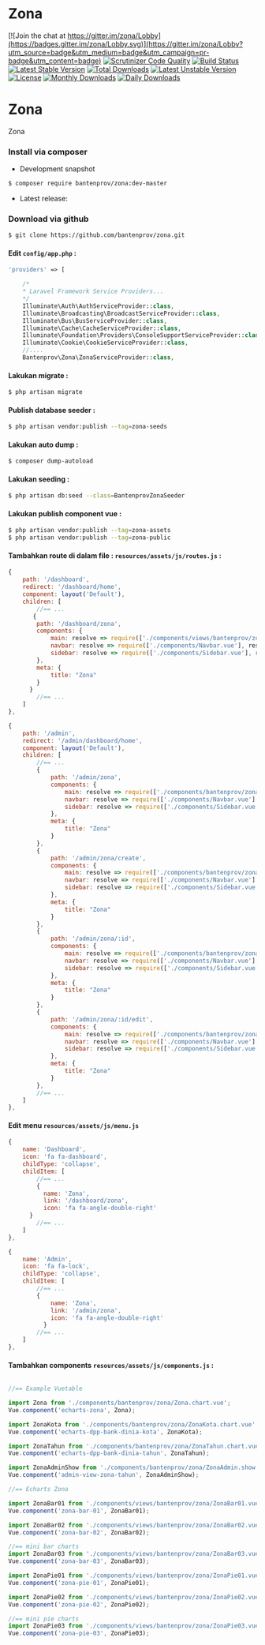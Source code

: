 # Zona

[![Join the chat at https://gitter.im/zona/Lobby](https://badges.gitter.im/zona/Lobby.svg)](https://gitter.im/zona/Lobby?utm_source=badge&utm_medium=badge&utm_campaign=pr-badge&utm_content=badge)
[![Scrutinizer Code Quality](https://scrutinizer-ci.com/g/bantenprov/zona/badges/quality-score.png?b=master)](https://scrutinizer-ci.com/g/bantenprov/zona/?branch=master)
[![Build Status](https://scrutinizer-ci.com/g/bantenprov/zona/badges/build.png?b=master)](https://scrutinizer-ci.com/g/bantenprov/zona/build-status/master)
[![Latest Stable Version](https://poser.pugx.org/bantenprov/zona/v/stable)](https://packagist.org/packages/bantenprov/zona)
[![Total Downloads](https://poser.pugx.org/bantenprov/zona/downloads)](https://packagist.org/packages/bantenprov/zona)
[![Latest Unstable Version](https://poser.pugx.org/bantenprov/zona/v/unstable)](https://packagist.org/packages/bantenprov/zona)
[![License](https://poser.pugx.org/bantenprov/zona/license)](https://packagist.org/packages/bantenprov/zona)
[![Monthly Downloads](https://poser.pugx.org/bantenprov/zona/d/monthly)](https://packagist.org/packages/bantenprov/zona)
[![Daily Downloads](https://poser.pugx.org/bantenprov/zona/d/daily)](https://packagist.org/packages/bantenprov/zona)


# Zona
Zona

### Install via composer

- Development snapshot

```bash
$ composer require bantenprov/zona:dev-master
```

- Latest release:

### Download via github

```bash
$ git clone https://github.com/bantenprov/zona.git
```

#### Edit `config/app.php` :

```php
'providers' => [

    /*
    * Laravel Framework Service Providers...
    */
    Illuminate\Auth\AuthServiceProvider::class,
    Illuminate\Broadcasting\BroadcastServiceProvider::class,
    Illuminate\Bus\BusServiceProvider::class,
    Illuminate\Cache\CacheServiceProvider::class,
    Illuminate\Foundation\Providers\ConsoleSupportServiceProvider::class,
    Illuminate\Cookie\CookieServiceProvider::class,
    //....
    Bantenprov\Zona\ZonaServiceProvider::class,
```

#### Lakukan migrate :

```bash
$ php artisan migrate
```

#### Publish database seeder :

```bash
$ php artisan vendor:publish --tag=zona-seeds

```

#### Lakukan auto dump :

```bash
$ composer dump-autoload
```

#### Lakukan seeding :

```bash
$ php artisan db:seed --class=BantenprovZonaSeeder
```

#### Lakukan publish component vue :

```bash
$ php artisan vendor:publish --tag=zona-assets
$ php artisan vendor:publish --tag=zona-public
```
#### Tambahkan route di dalam file : `resources/assets/js/routes.js` :

```javascript
{
    path: '/dashboard',
    redirect: '/dashboard/home',
    component: layout('Default'),
    children: [
        //== ...
       {
        path: '/dashboard/zona',
        components: {
            main: resolve => require(['./components/views/bantenprov/zona/DashboardZona.vue'], resolve),
            navbar: resolve => require(['./components/Navbar.vue'], resolve),
            sidebar: resolve => require(['./components/Sidebar.vue'], resolve)
        },
        meta: {
            title: "Zona"
        }
      }
        //== ...
    ]
},
```

```javascript
{
    path: '/admin',
    redirect: '/admin/dashboard/home',
    component: layout('Default'),
    children: [
        //== ...
        {
            path: '/admin/zona',
            components: {
                main: resolve => require(['./components/bantenprov/zona/Zona.index.vue'], resolve),
                navbar: resolve => require(['./components/Navbar.vue'], resolve),
                sidebar: resolve => require(['./components/Sidebar.vue'], resolve)
            },
            meta: {
                title: "Zona"
            }
        },
        {
            path: '/admin/zona/create',
            components: {
                main: resolve => require(['./components/bantenprov/zona/Zona.add.vue'], resolve),
                navbar: resolve => require(['./components/Navbar.vue'], resolve),
                sidebar: resolve => require(['./components/Sidebar.vue'], resolve)
            },
            meta: {
                title: "Zona"
            }
        },
        {
            path: '/admin/zona/:id',
            components: {
                main: resolve => require(['./components/bantenprov/zona/Zona.show.vue'], resolve),
                navbar: resolve => require(['./components/Navbar.vue'], resolve),
                sidebar: resolve => require(['./components/Sidebar.vue'], resolve)
            },
            meta: {
                title: "Zona"
            }
        },
        {
            path: '/admin/zona/:id/edit',
            components: {
                main: resolve => require(['./components/bantenprov/zona/Zona.edit.vue'], resolve),
                navbar: resolve => require(['./components/Navbar.vue'], resolve),
                sidebar: resolve => require(['./components/Sidebar.vue'], resolve)
            },
            meta: {
                title: "Zona"
            }
        },
        //== ...
    ]
},
```
#### Edit menu `resources/assets/js/menu.js`

```javascript
{
    name: 'Dashboard',
    icon: 'fa fa-dashboard',
    childType: 'collapse',
    childItem: [
        //== ...
        {
          name: 'Zona',
          link: '/dashboard/zona',
          icon: 'fa fa-angle-double-right'
      }
        //== ...
    ]
},
```

```javascript
{
    name: 'Admin',
    icon: 'fa fa-lock',
    childType: 'collapse',
    childItem: [
        //== ...
        {
            name: 'Zona',
            link: '/admin/zona',
            icon: 'fa fa-angle-double-right'
          }
        //== ...
    ]
},
```

#### Tambahkan components `resources/assets/js/components.js` :

```javascript

//== Example Vuetable

import Zona from './components/bantenprov/zona/Zona.chart.vue';
Vue.component('echarts-zona', Zona);

import ZonaKota from './components/bantenprov/zona/ZonaKota.chart.vue';
Vue.component('echarts-dpp-bank-dinia-kota', ZonaKota);

import ZonaTahun from './components/bantenprov/zona/ZonaTahun.chart.vue';
Vue.component('echarts-dpp-bank-dinia-tahun', ZonaTahun);

import ZonaAdminShow from './components/bantenprov/zona/ZonaAdmin.show.vue';
Vue.component('admin-view-zona-tahun', ZonaAdminShow);

//== Echarts Zona

import ZonaBar01 from './components/views/bantenprov/zona/ZonaBar01.vue';
Vue.component('zona-bar-01', ZonaBar01);

import ZonaBar02 from './components/views/bantenprov/zona/ZonaBar02.vue';
Vue.component('zona-bar-02', ZonaBar02);

//== mini bar charts
import ZonaBar03 from './components/views/bantenprov/zona/ZonaBar03.vue';
Vue.component('zona-bar-03', ZonaBar03);

import ZonaPie01 from './components/views/bantenprov/zona/ZonaPie01.vue';
Vue.component('zona-pie-01', ZonaPie01);

import ZonaPie02 from './components/views/bantenprov/zona/ZonaPie02.vue';
Vue.component('zona-pie-02', ZonaPie02);

//== mini pie charts
import ZonaPie03 from './components/views/bantenprov/zona/ZonaPie03.vue';
Vue.component('zona-pie-03', ZonaPie03);
